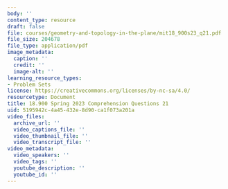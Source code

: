 ```yaml
---
body: ''
content_type: resource
draft: false
file: courses/geometry-and-topology-in-the-plane/mit18_900s23_q21.pdf
file_size: 204678
file_type: application/pdf
image_metadata:
  caption: ''
  credit: ''
  image-alt: ''
learning_resource_types:
- Problem Sets
license: https://creativecommons.org/licenses/by-nc-sa/4.0/
resourcetype: Document
title: 18.900 Spring 2023 Comprehension Questions 21
uid: 5195942c-4a45-432e-8d90-ca1f073a201a
video_files:
  archive_url: ''
  video_captions_file: ''
  video_thumbnail_file: ''
  video_transcript_file: ''
video_metadata:
  video_speakers: ''
  video_tags: ''
  youtube_description: ''
  youtube_id: ''
---
```

